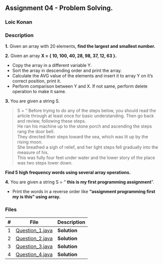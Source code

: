 ## Assignment 04 - Problem Solving.

### Loic Konan

### Description

**1.** Given an array with 20 elements, **find the largest and smallest number.**<br>

**2.** Given an array **X = { 10, 100, 40, 28, 98, 37, 12, 63 }.**<br>

- Copy the array in a different variable Y.<br>
- Sort the array in descending order and print the array.<br>
- Calculate the AVG value of the elements and insert it to array Y on it’s correct position, print it.<br>
- Perform comparison between Y and X. If not same, perform delete operation to make it same.<br>

**3.** You are given a string S.

> S = “ Before trying to do any of the steps below, you should read the <br> article through at least once for basic understanding. Then go back and review, following these steps.<br>He ran his machine up to the stone porch and ascending the steps rang the door bell.<br>They directed their steps toward the sea, which was lit up by the rising moon. <br>She breathed a sigh of relief, and her light steps fell gradually into the measure of his.<br>This was fully four feet under water and the lower story of the place was two steps lower down.<br>

**Find 5 high frequency words using several array operations.**

**4.** You are given a string S = “ **this is my first programming assignment**”.<br>

- Print the words in a reverse order like **“assignment programming first my is this” using array.**

### Files

|   #   | File                               | Description  |
| :---: | ---------------------------------- | ------------ |
|   1   | [Question_1.java](Question_1.java) | **Solution** |
|   2   | [Question_2.java](Question_2.java) | **Solution** |
|   3   | [Question_3.java](Question_3.java) | **Solution** |
|   4   | [Question_4.java](Question_4.java) | **Solution** |
